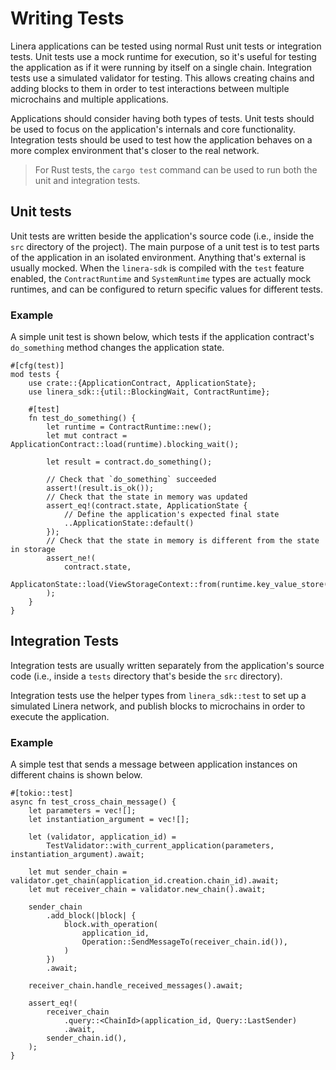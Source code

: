 # Writing Tests

Linera applications can be tested using normal Rust unit tests or integration
tests. Unit tests use a mock runtime for execution, so it's useful for testing
the application as if it were running by itself on a single chain. Integration
tests use a simulated validator for testing. This allows creating chains and
adding blocks to them in order to test interactions between multiple microchains
and multiple applications.

Applications should consider having both types of tests. Unit tests should be
used to focus on the application's internals and core functionality. Integration
tests should be used to test how the application behaves on a more complex
environment that's closer to the real network.

> For Rust tests, the `cargo test` command can be used to run both the unit and
> integration tests.

## Unit tests

Unit tests are written beside the application's source code (i.e., inside the
`src` directory of the project). The main purpose of a unit test is to test
parts of the application in an isolated environment. Anything that's external is
usually mocked. When the `linera-sdk` is compiled with the `test` feature
enabled, the `ContractRuntime` and `SystemRuntime` types are actually mock
runtimes, and can be configured to return specific values for different tests.

### Example

A simple unit test is shown below, which tests if the application contract's
`do_something` method changes the application state.

```rust,ignore
#[cfg(test)]
mod tests {
    use crate::{ApplicationContract, ApplicationState};
    use linera_sdk::{util::BlockingWait, ContractRuntime};

    #[test]
    fn test_do_something() {
        let runtime = ContractRuntime::new();
        let mut contract = ApplicationContract::load(runtime).blocking_wait();

        let result = contract.do_something();

        // Check that `do_something` succeeded
        assert!(result.is_ok());
        // Check that the state in memory was updated
        assert_eq!(contract.state, ApplicationState {
            // Define the application's expected final state
            ..ApplicationState::default()
        });
        // Check that the state in memory is different from the state in storage
        assert_ne!(
            contract.state,
            ApplicatonState::load(ViewStorageContext::from(runtime.key_value_store()))
        );
    }
}
```

## Integration Tests

Integration tests are usually written separately from the application's source
code (i.e., inside a `tests` directory that's beside the `src` directory).

Integration tests use the helper types from `linera_sdk::test` to set up a
simulated Linera network, and publish blocks to microchains in order to execute
the application.

### Example

A simple test that sends a message between application instances on different
chains is shown below.

```rust,ignore
#[tokio::test]
async fn test_cross_chain_message() {
    let parameters = vec![];
    let instantiation_argument = vec![];

    let (validator, application_id) =
        TestValidator::with_current_application(parameters, instantiation_argument).await;

    let mut sender_chain = validator.get_chain(application_id.creation.chain_id).await;
    let mut receiver_chain = validator.new_chain().await;

    sender_chain
        .add_block(|block| {
            block.with_operation(
                application_id,
                Operation::SendMessageTo(receiver_chain.id()),
            )
        })
        .await;

    receiver_chain.handle_received_messages().await;

    assert_eq!(
        receiver_chain
            .query::<ChainId>(application_id, Query::LastSender)
            .await,
        sender_chain.id(),
    );
}
```
